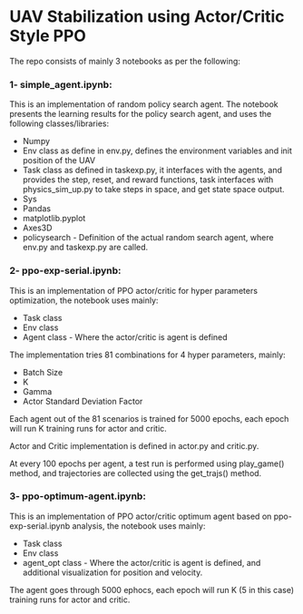 # UAV Stabilization using Actor/Critic Style PPO
The repo consists of mainly 3 notebooks as per the following:

### 1- simple_agent.ipynb:
This is an implementation of random policy search agent. The notebook presents the learning results for the policy search agent, and uses the following classes/libraries:

* Numpy
* Env class as define in env.py, defines the environment variables and init position of the UAV
* Task class as defined in taskexp.py, it interfaces with the agents, and provides the step, reset, and reward functions, task interfaces with physics_sim_up.py to take steps in space, and get state space output.
* Sys
* Pandas
* matplotlib.pyplot 
* Axes3D
* policysearch - Definition of the actual random search agent, where env.py and taskexp.py are called.

### 2- ppo-exp-serial.ipynb:
This is an implementation of PPO actor/critic for hyper parameters optimization, the notebook uses mainly:

* Task class
* Env class
* Agent class - Where the actor/critic is agent is defined

The implementation tries 81 combinations for 4 hyper parameters, mainly:

  * Batch Size
  * K
  * Gamma
  * Actor Standard Deviation Factor

Each agent out of the 81 scenarios is trained for 5000 epochs, each epoch will run K training runs for actor and critic.

Actor and Critic implementation is defined in actor.py and critic.py.

At every 100 epochs per agent, a test run is performed using play_game() method, and trajectories are collected using the get_trajs() method.

### 3- ppo-optimum-agent.ipynb:
This is an implementation of PPO actor/critic optimum agent based on ppo-exp-serial.ipynb analysis, the notebook uses mainly:

* Task class
* Env class
* agent_opt class - Where the actor/critic is agent is defined, and additional visualization for position and velocity.

The agent goes through 5000 ephocs, each epoch will run K (5 in this case) training runs for actor and critic.




 

